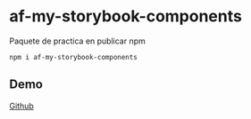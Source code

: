 # af-my-storybook-components


Paquete de practica en publicar npm

```
npm i af-my-storybook-components
```

## Demo
[Github](https://github.com/AlexisFlores17/Storybook-components/releases/tag/v1.0.1)